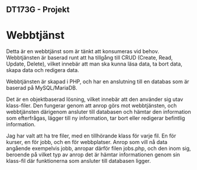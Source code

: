 ## DT173G - Projekt

# Webbtjänst

Detta är en webbtjänst som är tänkt att konsumeras vid behov. Webbtjänsten är baserad runt att ha tillgång till CRUD (Create, Read, Update, Delete), vilket innebär att man ska kunna läsa data, ta bort data, skapa data och redigera data.

Webbtjänsten är skapad i PHP, och har en anslutning till en databas som är baserad på MySQL/MariaDB.

Det är en objektbaserad lösning, vilket innebär att den använder sig utav klass-filer. Den fungerar genom att anrop görs mot webbtjänsten, och webbtjänsten därigenom ansluter till databasen och hämtar den information som efterfrågas, lägger till ny information, tar bort eller redigerar befintlig information.

Jag har valt att ha tre filer, med en tillhörande klass för varje fil. En för kurser, en för jobb, och en för webbplatser. Anrop som vill nå data angående exempelvis jobb, anropar därför filen jobs.php, och den inom sig, beroende på vilket typ av anrop det är hämtar informationen genom sin klass-fil där funktionerna som ansluter till databasen ligger.